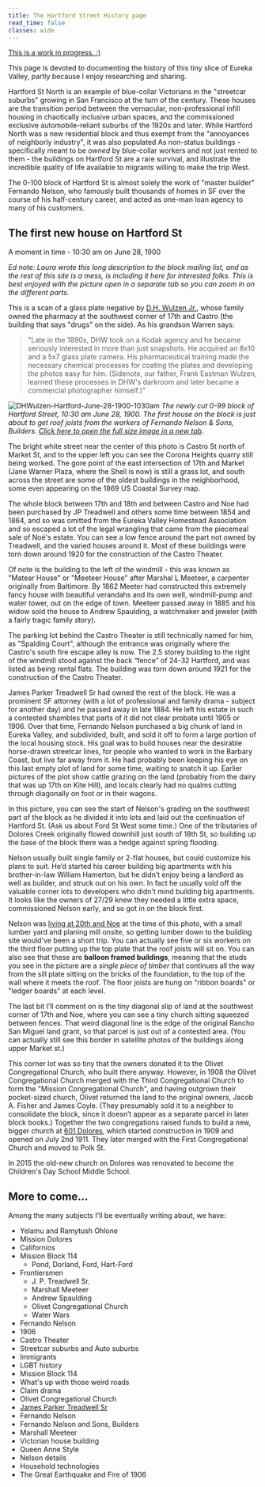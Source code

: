 ```yaml
---
title: The Hartford Street History page
read_time: false
classes: wide
---
```


[This is a work in progress. :)](/about/)

This page is devoted to documenting the history of this tiny slice of Eureka Valley, partly because I enjoy researching and sharing.


Hartford St North is an example of blue-collar Victorians in the "streetcar suburbs" growing in San Francisco at the turn of the century. These houses are the transition period between the vernacular, non-professional infill housing in chaotically inclusive urban spaces, and the commissioned exclusive automobile-reliant suburbs of the 1920s and later. While Hartford North was a new residential block and thus exempt from the "annoyances of neighborly industry", it was also populated  As non-status buildings - specifically meant to be _owned_ by blue-collar workers and not just rented to them - the buildings on Hartford St are a rare survival, and illustrate the incredible quality of life available to migrants willing to make the trip West.

The 0-100 block of Hartford St is almost solely the work of "master builder" Fernando Nelson, who famously built thousands of homes in SF over the course of his half-century career, and acted as one-man loan agency to many of his customers.



## The first new house on Hartford St
A moment in time - 10:30 am on June 28, 1900


_Ed note: Laura wrote this long description to the block mailing list, and as the rest of this site is a mess, is including it here for interested folks. This is best enjoyed with the picture open in a separate tab so you can zoom in on the different parts._

This is a scan of a glass plate negative by [D.H. Wulzen Jr.](/people/dhwulzen/), whose family owned the pharmacy at the southwest corner of 17th and Castro (the building that says "drugs" on the side). As his grandson Warren says:

> "Late in the 1890s, DHW took on a Kodak agency and he became seriously interested in more than just snapshots. He acquired an 8x10 and a 5x7 glass plate camera. His pharmaceutical training made the necessary chemical processes for coating the plates and developing the photos easy for him. (Sidenote, our father, Frank Eastman Wulzen, learned these processes in DHW's darkroom and later became a commercial photographer himself.)"

![DHWulzen-Hartford-June-28-1900-1030am](/images/DHWulzen-Hartford-June-28-1900-1030am.png)
<i>The newly cut 0-99 block of Hartford Street, 10:30 am June 28, 1900. The first house on the block is just about to get roof joists from the workers of Fernando Nelson & Sons, Builders.
<a href="/images/DHWulzen-Hartford-June-28-1900-1030am.png" target="_blank" rel="noopener noreferrer">Click here to open the full size image in a new tab</a>.</i>

The bright white street near the center of this photo is Castro St north of Market St, and to the upper left you can see the Corona Heights quarry still being worked. The gore point of the east intersection of 17th and Market (Jane Warner Plaza, where the Shell is now) is still a grass lot, and south across the street are some of the oldest buildings in the neighborhood, some even appearing on the 1869 US Coastal Survey map.

The whole block between 17th and 18th and between Castro and Noe had been purchased by JP Treadwell and others some time between 1854 and 1864, and so was omitted from the Eureka Valley Homestead Association and so escaped a lot of the legal wrangling that came from the piecemeal sale of Noé's estate. You can see a low fence around the part not owned by Treadwell, and the varied houses around it. Most of these buildings were torn down around 1920 for the construction of the Castro Theater.

Of note is the building to the left of the windmill - this was known as "Matear House" or "Meeteer House" after Marshal L Meeteer, a carpenter originally from Baltimore. By 1862 Meeter had constructed this extremely fancy house with beautiful verandahs and its own well, windmill-pump and water tower, out on the edge of town. Meeteer passed away in 1885 and his widow sold the house to Andrew Spaulding, a watchmaker and jeweler (with a fairly tragic family story).

The parking lot behind the Castro Theater is still technically named for him, as "Spalding Court", although the entrance was originally where the Castro's south fire escape alley is now. The 2.5 storey building to the right of the windmill stood against the back “fence” of 24-32 Hartford, and was listed as being rental flats. The building was torn down around 1921 for the construction of the Castro Theater.

James Parker Treadwell Sr had owned the rest of the block. He was a prominent SF attorney (with a lot of professional and family drama - subject for another day) and he passed away in late 1884. He left his estate in such a contested shambles that parts of it did not clear probate until 1905 or 1906. Over that time, Fernando Nelson purchased a big chunk of land in Eureka Valley, and subdivided, built, and sold it off to form a large portion of the local housing stock. His goal was to build houses near the desirable horse-drawn streetcar lines, for people who wanted to work in the Barbary Coast, but live far away from it. He had probably been keeping his eye on this last empty plot of land for some time, waiting to snatch it up. Earlier pictures of the plot show cattle grazing on the land (probably from the dairy that was up 17th on Kite Hill), and locals clearly had no qualms cutting through diagonally on foot or in their wagons.

In this picture, you can see the start of Nelson's grading on the southwest part of the block as he divided it into lots and laid out the continuation of Hartford St. (Ask us about Ford St West some time.) One of the tributaries of Dolores Creek originally flowed downhill just south of 18th St, so building up the base of the block there was a hedge against spring flooding.

Nelson usually built single family or 2-flat houses, but could customize his plans to suit.  He’d started his career building big apartments with his brother-in-law William Hamerton, but he didn’t enjoy being a landlord as well as builder, and struck out on his own. In fact he usually sold off the valuable corner lots to developers who didn't mind building big apartments. It looks like the owners of 27/29 knew they needed a little extra space, commissioned Nelson early, and so got in on the block first.

Nelson was [living at 20th and Noe](https://www.foundsf.org/index.php?title=Nelson_House,_701_Castro) at the time of this photo, with a small lumber yard and planing mill onsite, so getting lumber down to the building site would've been a short trip. You can actually see five or six workers on the third floor putting up the top plate that the roof joists will sit on. You can also see that these are **balloon framed buildings**, meaning that the studs you see in the picture are a _single piece of timber_ that continues all the way from the sill plate sitting on the bricks of the foundation, to the top of the wall where it meets the roof. The floor joists are hung on "ribbon boards" or "ledger boards" at each level.

The last bit I’ll comment on is the tiny diagonal slip of land at the southwest corner of 17th and Noe, where you can see a tiny church sitting squeezed between fences. That weird diagonal line is the edge of the original Rancho San Miguel land grant, so that parcel is just out of a contested area. (You can actually still see this border in satellite photos of the buildings along upper Market st.)

This corner lot was so tiny that the owners donated it to the Olivet Congregational Church, who built there anyway. However, in 1908 the Olivet Congregational Church merged with the Third Congregational Church to form the "Mission Congregational Church", and having outgrown their pocket-sized church, Olivet returned the land to the original owners, Jacob A. Fisher and James Coyle. (They presumably sold it to a neighbor to consolidate the block, since it doesn’t appear as a separate parcel in later block books.) Together the two congregations raised funds to build a new, bigger church at [601 Dolores](https://pcad.lib.washington.edu/building/23182/), which started construction in 1909 and opened on July 2nd 1911. They later merged with the First Congregational Church and moved to Polk St.

In 2015 the old-new church on Dolores was renovated to become the Children's Day School Middle School.


## More to come...

Among the many subjects I'll be eventually writing about, we have:

- Yelamu and Ramytush Ohlone
- Mission Dolores
- Californios
- Mission Block 114
  - Pond, Dorland, Ford, Hart-Ford
- Frontiersmen
  - J. P. Treadwell Sr.
  - Marshall Meeteer
  - Andrew Spaulding
  - Olivet Congregational Church
  - Water Wars
- Fernando Nelson
- 1906
- Castro Theater
- Streetcar suburbs and Auto suburbs
- Immigrants
- LGBT history
- Mission Block 114
- What's up with those weird roads
- Claim drama
- Olivet Congregational Church
- [James Parker Treadwell Sr](/people/jptreadwell-sr/)
- Fernando Nelson
- Fernando Nelson and Sons, Builders
- Marshall Meeteer
- Victorian house building
- Queen Anne Style
- Nelson details
- Household technologies
- The Great Earthquake and Fire of 1906
